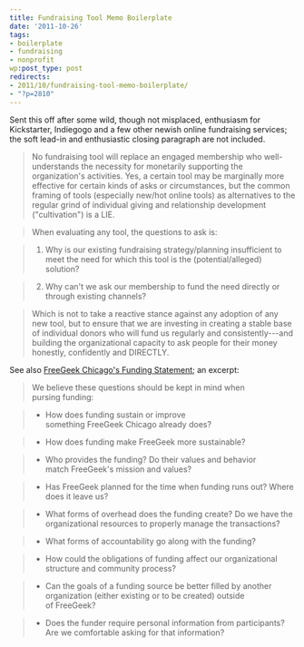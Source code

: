 ```yaml
---
title: Fundraising Tool Memo Boilerplate
date: '2011-10-26'
tags:
- boilerplate
- fundraising
- nonprofit
wp:post_type: post
redirects:
- 2011/10/fundraising-tool-memo-boilerplate/
- "?p=2810"
---
```


Sent this off after some wild, though not misplaced, enthusiasm for Kickstarter, Indiegogo and a few other newish online fundraising services; the soft lead-in and enthusiastic closing paragraph are not included.

> No fundraising tool will replace an engaged membership who well-understands the necessity for monetarily supporting the organization's activities. Yes, a certain tool may be marginally more effective for certain kinds of asks or circumstances, but the common framing of tools (especially new/hot online tools) as alternatives to the regular grind of individual giving and relationship development ("cultivation") is a LIE.

> When evaluating any tool, the questions to ask is:

> 1. Why is our existing fundraising strategy/planning insufficient to meet the need for which this tool is the (potential/alleged) solution?

> 2. Why can't we ask our membership to fund the need directly or through existing channels?

> Which is not to take a reactive stance against any adoption of any new tool, but to ensure that we are investing in creating a stable base of individual donors who will fund us regularly and consistently---and building the organizational capacity to ask people for their money honestly, confidently and DIRECTLY.

See also [FreeGeek Chicago's Funding Statement](http://wiki.freegeekchicago.org/wiki/Community/FundingStatement); an excerpt:

> We believe these questions should be kept in mind when pursing funding:

> - How does funding sustain or improve something FreeGeek Chicago already does?

> - How does funding make FreeGeek more sustainable?

> - Who provides the funding? Do their values and behavior match FreeGeek's mission and values?

> - Has FreeGeek planned for the time when funding runs out? Where does it leave us?

> - What forms of overhead does the funding create? Do we have the organizational resources to properly manage the transactions?

> - What forms of accountability go along with the funding?

> - How could the obligations of funding affect our organizational structure and community process?

> - Can the goals of a funding source be better filled by another organization (either existing or to be created) outside of FreeGeek?

> - Does the funder require personal information from participants? Are we comfortable asking for that information?

